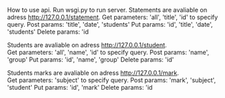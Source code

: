 How to use api. Run wsgi.py to run server.
Statements are avaliable on adress http://127.0.0.1/statement.
Get parameters: 'all', 'title', 'id' to specify query.
Post params: 'title', 'date', 'students'
Put params: 'id', 'title', 'date', 'students'
Delete params: 'id

Students are avaliable on adress http://127.0.0.1/student.     
Get parameters: 'all', 'name', 'id' to specify query.
Post params: 'name', 'group'
Put params: 'id', 'name', 'group'
Delete params: 'id'

Students marks are avaliable on adress http://127.0.0.1/mark.     
Get parameters: 'subject' to specify query.
Post params: 'mark', 'subject', 'student'
Put params: 'id', 'mark'
Delete params: 'id


